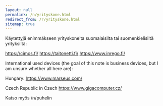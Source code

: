 ```yaml
---
layout: null
permalink: /n/yrityskone.html
redirect_from: /r/yrityskone.html
sitemap: true
---
```


Käytettyjä enimmäkseen yrityskoneita suomalaisilta tai suomenkielisiltä
yrityksiltä:

https://cimos.fi/
https://taitonetti.fi/
https://www.inrego.fi/

International used devices (the goal of this note is business devices, but
I am unsure whether all here are):

Hungary:
https://www.marseus.com/

Czech Republic in Czech
https://www.gigacomputer.cz/

Katso myös /n/puhelin
